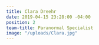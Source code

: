 ```yaml
---
title: Clara Dreehr
date: 2019-04-15 23:28:00 -04:00
position: 2
team-title: Paranormal Specialist
image: "/uploads/Clara.jpg"
---
```


